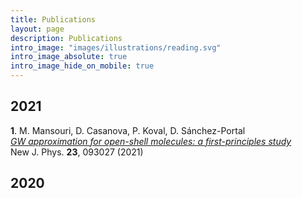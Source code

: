 ```yaml
---
title: Publications
layout: page
description: Publications
intro_image: "images/illustrations/reading.svg"
intro_image_absolute: true
intro_image_hide_on_mobile: true
---
```


## 2021
**1**. M. Mansouri, D. Casanova, P. Koval, D. Sánchez-Portal <br>
_[GW approximation for open-shell molecules: a first-principles study](https://iopscience.iop.org/article/10.1088/1367-2630/ac1bf3)_ <br>
New J. Phys. **23**, 093027 (2021)

## 2020